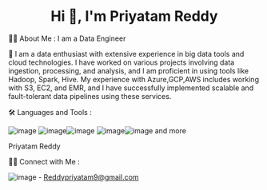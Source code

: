 
<h1 align="center">Hi 👋, I'm Priyatam Reddy</h1>


👩‍💻  About Me :
I am a Data Engineer

🔭 I am a data enthusiast with extensive experience in big data tools and cloud technologies. I have worked on various projects involving data ingestion, processing, and analysis, and I am proficient in using tools like Hadoop, Spark, Hive. My experience with Azure,GCP,AWS includes working with S3, EC2, and EMR, and I have successfully implemented scalable and fault-tolerant data pipelines using these services.



🛠  Languages and Tools :



![image](https://camo.githubusercontent.com/07c468da7933cfa1a57f43cf62ecbf885008414f5091cfcf1a15b45dfc6aa687/68747470733a2f2f696d672e736869656c64732e696f2f62616467652f2d4d7953514c2d3035313232413f7374796c653d666c6174266c6f676f3d6d7973716c266c6f676f436f6c6f723d464641353138)
![image](https://camo.githubusercontent.com/be152e2aae85ce6087a2333206dbd51ff744d583cde908a81079ea64400910fb/68747470733a2f2f696d672e736869656c64732e696f2f62616467652f2d4861646f6f702d3035313232413f7374796c653d666c6174266c6f676f3d4170616368652532304861646f6f70)![image](https://camo.githubusercontent.com/b95a05885d234291abaea2ccdecbad37bfb47c2964ae818526d76905d8d49438/68747470733a2f2f696d672e736869656c64732e696f2f62616467652f2d4a6176615363726970742d3035313232413f7374796c653d666c6174266c6f676f3d6a617661736372697074)
![image](https://camo.githubusercontent.com/a84d7146bf0c52c6855a0b0ae7d960a1bbcffa9626bd8ca1ce6baef354ef30d4/68747470733a2f2f696d672e736869656c64732e696f2f62616467652f2d486976652d3035313232413f7374796c653d666c6174266c6f676f3d41706163686548697665)![image](https://camo.githubusercontent.com/55d6490800531bb5d0cd77161ac25237f50067ff32259dd3fb98ecaa54f583c9/68747470733a2f2f696d672e736869656c64732e696f2f62616467652f2d417061636865253230537061726b2d3035313232413f7374796c653d666c6174266c6f676f3d417061636865537061726b) and more







Priyatam Reddy

🤝🏻  Connect with Me :


![image](https://camo.githubusercontent.com/f768e86d45db0f68c61cf435961b60b908ad031d8c8787df54df5dd998a99be5/68747470733a2f2f696d672e736869656c64732e696f2f62616467652f2d4d61696c2d4431343833363f7374796c653d666c6174266c6f676f3d476d61696c266c6f676f436f6c6f723d7768697465) - Reddypriyatam9@gmail.com
 
